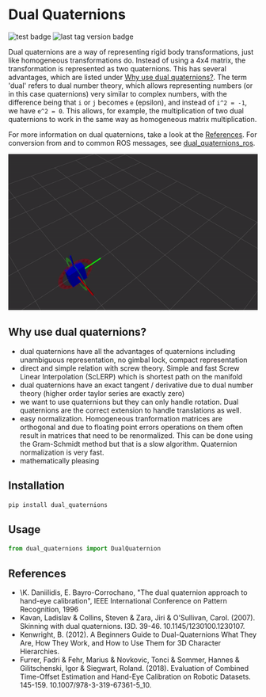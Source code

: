# Dual Quaternions

![test badge](https://github.com/Achllle/dual_quaternions/actions/workflows/run_tests.yml/badge.svg)
![last tag version badge](https://img.shields.io/github/v/tag/achllle/dual_quaternions)

Dual quaternions are a way of representing rigid body transformations, just like homogeneous transformations do. Instead of using a 4x4 matrix, the transformation is represented as two quaternions. This has several advantages, which are listed under [Why use dual quaternions?](#why-use-dual-quaternions). The term 'dual' refers to dual number theory, which allows representing numbers (or in this case quaternions) very similar to complex numbers, with the difference being that `i` or `j` becomes `e` (epsilon), and instead of `i^2 = -1`, we have `e^2 = 0`. This allows, for example, the multiplication of two dual quaternions to work in the same way as homogeneous matrix multiplication.

For more information on dual quaternions, take a look at the [References](#references).
For conversion from and to common ROS messages, see [dual_quaternions_ros](https://github.com/Achllle/dual_quaternions_ros>).

[![viz.gif](viz.gif)](https://gist.github.com/Achllle/c06c7a9b6706d4942fdc2e198119f0a2)

## Why use dual quaternions?

* dual quaternions have all the advantages of quaternions including unambiguous representation, no gimbal lock, compact representation
* direct and simple relation with screw theory. Simple and fast Screw Linear Interpolation (ScLERP) which is shortest path on the manifold
* dual quaternions have an exact tangent / derivative due to dual number theory (higher order taylor series are exactly zero)
* we want to use quaternions but they can only handle rotation. Dual quaternions are the correct extension to handle translations as well.
* easy normalization. Homogeneous tranformation matrices are orthogonal and due to floating point errors operations on them often result in matrices that need to be renormalized. This can be done using the Gram-Schmidt method but that is a slow algorithm. Quaternion normalization is very fast.
* mathematically pleasing

## Installation

```bash
pip install dual_quaternions
```

## Usage

```python
from dual_quaternions import DualQuaternion
```

## References

* \K. Daniilidis, E. Bayro-Corrochano, "The dual quaternion approach to hand-eye calibration", IEEE International Conference on Pattern Recognition, 1996
* Kavan, Ladislav & Collins, Steven & Zara, Jiri & O'Sullivan, Carol. (2007). Skinning with dual quaternions. I3D. 39-46. 10.1145/1230100.1230107.
* Kenwright, B. (2012). A Beginners Guide to Dual-Quaternions What They Are, How They Work, and How to Use Them for 3D Character Hierarchies.
* Furrer, Fadri & Fehr, Marius & Novkovic, Tonci & Sommer, Hannes & Gilitschenski, Igor & Siegwart, Roland. (2018). Evaluation of Combined Time-Offset Estimation and Hand-Eye Calibration on Robotic Datasets. 145-159. 10.1007/978-3-319-67361-5_10.
